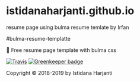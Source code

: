 # istidanaharjanti.github.io
resume page using bulma resume temlate by Irfan

#bulma-resume-templatte

💼 Free resume page template with bulma css

[![Travis](https://img.shields.io/travis/mazipan/bulma-resume-template.svg)](https://travis-ci.org/mazipan/bulma-resume-template) [![Greenkeeper badge](https://badges.greenkeeper.io/mazipan/bulma-resume-template.svg)](https://greenkeeper.io/)

Copyright © 2018-2019 by Istidana Harjanti
